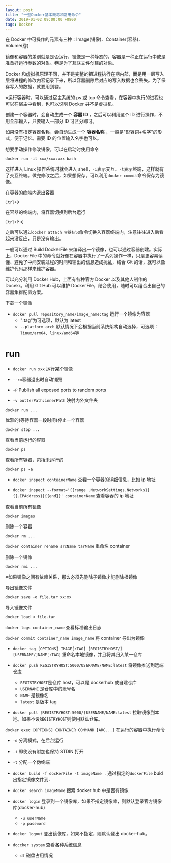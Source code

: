 ```yaml
---
layout: post
title: "一些Docker基本概念和常用命令"
date: 2019-01-02 09:00:00 +0800
tags: Docker
---
```


在 Docker 中可操作的元素有三种：Image(镜像)、Container(容器)、Volume(卷)

镜像和容器的差别就是是否运行，镜像是一种静态的，容器是一种正在运行中或是准备好运行参数的对象。卷是为了互联文件创建的对象。

Docker 和虚拟机原理不同，并不是完整的把进程执行在期内部，而是用一层写入层将进程的修改内容记录下来，所以容器删除后对应的写入数据也会丢失。为了保存写入的数据，就要用到卷。

※运行容器时，可以通过宿主系统的 ps 或 top 命令查看，在容器中执行的进程也可以在宿主中看到，也可以说明 Docker 并不是虚拟机。

创建一个容器时，会自动生成一个 **容器 ID** ，之后可以利用这个 ID 进行操作，不用全部输入，只要输入一部分 ID 可区分即可。

如果没有指定容器名称，会自动生成一个 **容器名称** ，一般是"形容词+名字"的形式，便于记忆。需要 ID 的位置输入名字也可以。

想要手动操作修改镜像，可以在启动时使用命令

```
docker run -it xxx/xxx:xxx bash
```

这样进入 Linux 操作系统时就会进入 shell，`-i`表示交互、`-t`表示终端，这样就有了交互终端。做完修改之后，如果想保存，可以利用`docker commit`命令保存为镜像。

在容器的终端内退出容器

```
Ctrl+D
```

在容器的终端内，将容器切换到后台运行

```
Ctrl+P+Q
```

之后可以通过`docker attach 容器标识`命令切换入容器终端内，注意往往进入后看起来没反应，只是没有输出。

一般可以通过 Build DockerFile 来编译出一个镜像，也可以通过容器创建。实际上，DockerFile 中的命令就好像在容器中执行了一系列操作一样，只是更容易读懂、避免了中间安装过程的时间和输出的信息造成扰乱，结合 Git 的话，就可以像维护代码那样来维护容器。

可以充分利用 Docker Hub，上面有各种官方 Docker 以及其他人制作的 Docekr。利用 Git Hub 可以维护 DockerFile，结合使用，随时可以组合出自己的容器集群配置方案。

下载一个镜像

- `docker pull repository_name/image_name:tag`
  运行一个镜像为容器
  - ":tag"为可选项，默认为 latest
  - `--platform arch` 默认情况下会根据当前系统架构自动选择，可选项：`linux/arm64`、`linux/amd64`等

# run

- `docker run xxx`
  运行某个镜像

- `--rm`容器退出时自动销毁
- `-P` Publish all exposed ports to random ports
- `-v outterPath:innerPath` 映射内外文件夹

```
docker run ...
```

优雅的(等待容器一段时间)停止一个容器

```
docker stop ...
```

查看当前运行的容器

```
docker ps
```

查看所有容器，包括未运行的

```
docker ps -a
```

- `docker inspect containerName`
  查看一个容器的详细信息，比如 ip 地址

- `docker inspect --format='{{range .NetworkSettings.Networks}}{{.IPAddress}}{{end}}' containerName`
  查看容器的 ip 地址

查看当前所有镜像

```
docker images
```

删除一个容器

```
docker rm ...
```

`docker container rename srcName tarName` 重命名 container

删除一个镜像

```
docker rmi ...
```

※如果镜像之间有依赖关系，那么必须先删除子镜像才能删除根镜像

导出镜像文件

```
docker save -o file.tar xx:xx
```

导入镜像文件

```
docker load < file.tar
```

`docker logs container_name`
查看标准输出日志

`docker commit container_name image_name`
将 container 导出为镜像

- `docker tag [OPTIONS] IMAGE[:TAG] [REGISTRYHOST/][USERNAME/]NAME[:TAG]`
  重命名本地镜像，并且将其归入某一仓库

- `docker push REGISTRYHOST:5000/USERNAME/NAME:latest`
  将镜像推送到远端仓库

  - `REGISTRYHOST`是仓库 host，可以是 dockerhub 或自建仓库
  - `USERNAME` 是仓库中的账号名
  - `NAME` 是镜像名
  - `latest` 是版本 tag

- `docker pull [REGISTRYHOST:5000/]USERNAME/NAME:latest`
  拉取镜像到本地。如果不设`REGISTRYHOST`则使用默认仓库。

`docker exec [OPTIONS] CONTAINER COMMAND [ARG...]`
在运行的容器中执行命令

- `-d` 分离模式，在后台运行
- `-i` 即使没有附加也保持 STDIN 打开
- `-t` 分配一个伪终端

- `docker build -f dockerFile -t imageName .`
  通过指定的`dockerFile` buid 出指定镜像文件到`.`

- `docker search imageName`
  搜索 docker hub 中是否有镜像

- `docker login`
  登录到一个镜像库，如果不指定镜像库，则默认登录官方镜像库(docker-hub)

  - `-u userName`
  - `-p password`

- `docker logout`
  登出镜像库，如果不指定，则默认登出 docker-hub。

- `doccker system`
  查看各种系统信息
  - `df` 磁盘占用情况
